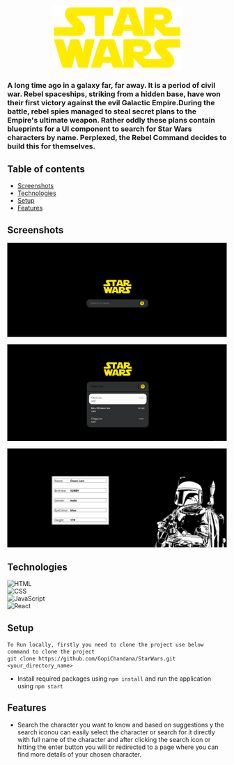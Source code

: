 <p align="center">
  <img  width="300px" src="https://github.com/GopiChandana/StarWars/blob/main/join-upipr-fe-master/src/pages/Home/star-wars-logo.png" alt="star wars logo"/>
</p>

### A long time ago in a galaxy far, far away. It is a period of civil war. Rebel spaceships, striking from a hidden base, have won their first victory against the evil Galactic Empire.During the battle, rebel spies managed to steal secret plans to the Empire's ultimate weapon. Rather oddly these plans contain blueprints for a UI component to search for Star Wars characters by name. Perplexed, the Rebel Command decides to build this for themselves.


## Table of contents
* [Screenshots](#screenshots)
* [Technologies](#technologies)
* [Setup](#setup)
* [Features](#features)


## Screenshots
![Page1](https://github.com/GopiChandana/StarWars/blob/main/join-upipr-fe-master/public/Screenshot%20(4207).png?raw=true)

![Page2](https://github.com/GopiChandana/StarWars/blob/main/join-upipr-fe-master/public/Screenshot%20(4208).png?raw=true)

![Page3](https://github.com/GopiChandana/StarWars/blob/main/join-upipr-fe-master/public/Screenshot%20(4205).png?raw=true)



## Technologies

![HTML](https://img.shields.io/badge/html5%20-%23E34F26.svg?&style=for-the-badge&logo=html5&logoColor=white)&nbsp;
<br/>
![CSS](https://img.shields.io/badge/css3%20-%231572B6.svg?&style=for-the-badge&logo=css3&logoColor=white)&nbsp;
<br/>
![JavaScript](https://img.shields.io/badge/javascript%20-%23323330.svg?&style=for-the-badge&logo=javascript&logoColor=%23F7DF1E)&nbsp;
<br/>
![React](https://img.shields.io/badge/react%20-%2320232a.svg?&style=for-the-badge&logo=react&logoColor=%2361DAFB)&nbsp;
 

## Setup
```
To Run locally, firstly you need to clone the project use below command to clone the project
git clone https://github.com/GopiChandana/StarWars.git <your_directory_name>
```
* Install required packages using ```npm install``` and run the application using ```npm start```

## Features
* Search the character you want to know and based on suggestions y the search iconou can easily select the character or search for it directly with full name of the character and after clicking the search icon or hitting the enter button you will br redirected to a page where you can find more details of your chosen character.




